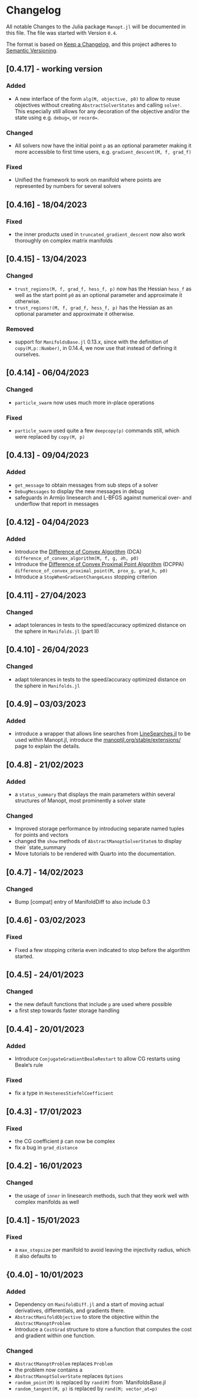 # Changelog

All notable Changes to the Julia package `Manopt.jl` will be documented in this file. The file was started with Version `0.4`.

The format is based on [Keep a Changelog](https://keepachangelog.com/en/1.0.0/),
and this project adheres to [Semantic Versioning](https://semver.org/spec/v2.0.0.html).

## [0.4.17] - working version

### Added

* A new interface of the form `alg(M, objective, p0)` to allow to reuse
  objectives without creating `AbstractSolverStates` and calling `solve!`. This especially still allows for any decoration of the objective and/or the state using e.g. `debug=`, or `record=`.

### Changed

* All solvers now have the initial point `p` as an optional parameter making it more accessible to first time users, e.g. `gradient_descent(M, f, grad_f)`

### Fixed

* Unified the framework to work on manifold where points are represented by numbers for several solvers

## [0.4.16] - 18/04/2023

### Fixed

* the inner products used in `truncated_gradient_descent` now also work thoroughly on complex
  matrix manifolds

## [0.4.15] - 13/04/2023

### Changed

* `trust_regions(M, f, grad_f, hess_f, p)` now has the Hessian `hess_f` as well as
  the start point `p0` as an optional parameter and approximate it otherwise.
* `trust_regions!(M, f, grad_f, hess_f, p)` has the Hessian as an optional parameter
  and approximate it otherwise.

### Removed

* support for `ManifoldsBase.jl` 0.13.x, since with the definition of `copy(M,p::Number)`,
  in 0.14.4, we now use that instead of defining it ourselves.

## [0.4.14] - 06/04/2023

### Changed
* `particle_swarm` now uses much more in-place operations

### Fixed
* `particle_swarm` used quite a few `deepcopy(p)` commands still, which were replaced by `copy(M, p)`

## [0.4.13] - 09/04/2023

### Added

* `get_message` to obtain messages from sub steps of a solver
* `DebugMessages` to display the new messages in debug
* safeguards in Armijo linesearch and L-BFGS against numerical over- and underflow that report in messages

## [0.4.12] - 04/04/2023

### Added

* Introduce the [Difference of Convex Algorithm](https://manoptjl.org/stable/solvers/difference_of_convex/#DCASolver) (DCA)
  `difference_of_convex_algorithm(M, f, g, ∂h, p0)`
* Introduce the [Difference of Convex Proximal Point Algorithm](https://manoptjl.org/stable/solvers/difference_of_convex/#DCPPASolver) (DCPPA)
  `difference_of_convex_proximal_point(M, prox_g, grad_h, p0)`
* Introduce a `StopWhenGradientChangeLess` stopping criterion

## [0.4.11] - 27/04/2023

### Changed

* adapt tolerances in tests to the speed/accuracy optimized distance on the sphere in `Manifolds.jl` (part II)

## [0.4.10] - 26/04/2023

### Changed

* adapt tolerances in tests to the speed/accuracy optimized distance on the sphere in `Manifolds.jl`

## [0.4.9] – 03/03/2023

### Added

* introduce a wrapper that allows line searches from [LineSearches.jl](https://github.com/JuliaNLSolvers/LineSearches.jl)
  to be used within Manopt.jl, introduce the [manoptjl.org/stable/extensions/](https://manoptjl.org/stable/extensions/)
  page to explain the details.

## [0.4.8] - 21/02/2023

### Added

* a `status_summary` that displays the main parameters within several structures of Manopt,
  most prominently a solver state

### Changed

* Improved storage performance by introducing separate named tuples for points and vectors
* changed the `show` methods of `AbstractManoptSolverState`s to display their `state_summary
* Move tutorials to be rendered with Quarto into the documentation.

## [0.4.7] - 14/02/2023

### Changed

* Bump [compat] entry of ManifoldDiff to also include 0.3

## [0.4.6] - 03/02/2023

### Fixed

* Fixed a few stopping criteria even indicated to stop before the algorithm started.

## [0.4.5] - 24/01/2023

### Changed

* the new default functions that include `p` are used where possible
* a first step towards faster storage handling

## [0.4.4] - 20/01/2023

### Added

* Introduce `ConjugateGradientBealeRestart` to allow CG restarts using Beale‘s rule

### Fixed

* fix a type in `HestenesStiefelCoefficient`


## [0.4.3] - 17/01/2023

### Fixed

* the CG coefficient `β` can now be complex
* fix a bug in `grad_distance`

## [0.4.2] - 16/01/2023

### Changed

* the usage of `inner` in linesearch methods, such that they work well with
  complex manifolds as well


## [0.4.1] - 15/01/2023

### Fixed

* a `max_stepsize` per manifold to avoid leaving the injectivity radius,
  which it also defaults to

## {0.4.0] - 10/01/2023

### Added

* Dependency on `ManifoldDiff.jl` and a start of moving actual derivatives, differentials,
  and gradients there.
* `AbstractManifoldObjective` to store the objective within the `AbstractManoptProblem`
* Introduce a `CostGrad` structure to store a function that computes the cost and gradient
  within one function.

### Changed

* `AbstractManoptProblem` replaces `Problem`
* the problem now contains a
* `AbstractManoptSolverState` replaces `Options`
* `random_point(M)` is replaced by `rand(M)` from `ManifoldsBase.jl
* `random_tangent(M, p)` is replaced by `rand(M; vector_at=p)`
